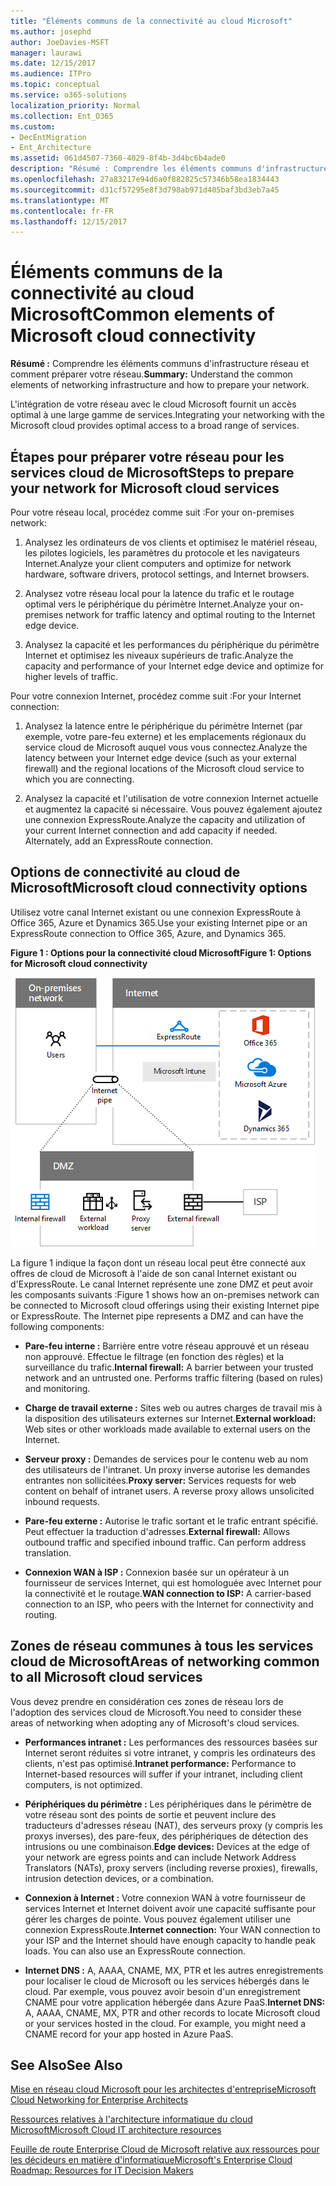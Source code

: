 ```yaml
---
title: "Éléments communs de la connectivité au cloud Microsoft"
ms.author: josephd
author: JoeDavies-MSFT
manager: laurawi
ms.date: 12/15/2017
ms.audience: ITPro
ms.topic: conceptual
ms.service: o365-solutions
localization_priority: Normal
ms.collection: Ent_O365
ms.custom:
- DecEntMigration
- Ent_Architecture
ms.assetid: 061d4507-7360-4029-8f4b-3d4bc6b4ade0
description: "Résumé : Comprendre les éléments communs d'infrastructure réseau et comment préparer votre réseau."
ms.openlocfilehash: 27a83217e94d6a0f882825c57346b58ea1834443
ms.sourcegitcommit: d31cf57295e8f3d798ab971d405baf3bd3eb7a45
ms.translationtype: MT
ms.contentlocale: fr-FR
ms.lasthandoff: 12/15/2017
---
```

# <a name="common-elements-of-microsoft-cloud-connectivity"></a><span data-ttu-id="03f8a-103">Éléments communs de la connectivité au cloud Microsoft</span><span class="sxs-lookup"><span data-stu-id="03f8a-103">Common elements of Microsoft cloud connectivity</span></span>

 <span data-ttu-id="03f8a-104">**Résumé :** Comprendre les éléments communs d'infrastructure réseau et comment préparer votre réseau.</span><span class="sxs-lookup"><span data-stu-id="03f8a-104">**Summary:** Understand the common elements of networking infrastructure and how to prepare your network.</span></span>
  
<span data-ttu-id="03f8a-105">L'intégration de votre réseau avec le cloud Microsoft fournit un accès optimal à une large gamme de services.</span><span class="sxs-lookup"><span data-stu-id="03f8a-105">Integrating your networking with the Microsoft cloud provides optimal access to a broad range of services.</span></span>
  
## <a name="steps-to-prepare-your-network-for-microsoft-cloud-services"></a><span data-ttu-id="03f8a-106">Étapes pour préparer votre réseau pour les services cloud de Microsoft</span><span class="sxs-lookup"><span data-stu-id="03f8a-106">Steps to prepare your network for Microsoft cloud services</span></span>
<span data-ttu-id="03f8a-107"><a name="steps"> </a></span><span class="sxs-lookup"><span data-stu-id="03f8a-107"><a name="steps"> </a></span></span>

<span data-ttu-id="03f8a-108">Pour votre réseau local, procédez comme suit :</span><span class="sxs-lookup"><span data-stu-id="03f8a-108">For your on-premises network:</span></span>
  
1. <span data-ttu-id="03f8a-109">Analysez les ordinateurs de vos clients et optimisez le matériel réseau, les pilotes logiciels, les paramètres du protocole et les navigateurs Internet.</span><span class="sxs-lookup"><span data-stu-id="03f8a-109">Analyze your client computers and optimize for network hardware, software drivers, protocol settings, and Internet browsers.</span></span>
    
2. <span data-ttu-id="03f8a-110">Analysez votre réseau local pour la latence du trafic et le routage optimal vers le périphérique du périmètre Internet.</span><span class="sxs-lookup"><span data-stu-id="03f8a-110">Analyze your on-premises network for traffic latency and optimal routing to the Internet edge device.</span></span>
    
3. <span data-ttu-id="03f8a-111">Analysez la capacité et les performances du périphérique du périmètre Internet et optimisez les niveaux supérieurs de trafic.</span><span class="sxs-lookup"><span data-stu-id="03f8a-111">Analyze the capacity and performance of your Internet edge device and optimize for higher levels of traffic.</span></span>
    
<span data-ttu-id="03f8a-112">Pour votre connexion Internet, procédez comme suit :</span><span class="sxs-lookup"><span data-stu-id="03f8a-112">For your Internet connection:</span></span>
  
1. <span data-ttu-id="03f8a-113">Analysez la latence entre le périphérique du périmètre Internet (par exemple, votre pare-feu externe) et les emplacements régionaux du service cloud de Microsoft auquel vous vous connectez.</span><span class="sxs-lookup"><span data-stu-id="03f8a-113">Analyze the latency between your Internet edge device (such as your external firewall) and the regional locations of the Microsoft cloud service to which you are connecting.</span></span>
    
2. <span data-ttu-id="03f8a-p101">Analysez la capacité et l'utilisation de votre connexion Internet actuelle et augmentez la capacité si nécessaire. Vous pouvez également ajoutez une connexion ExpressRoute.</span><span class="sxs-lookup"><span data-stu-id="03f8a-p101">Analyze the capacity and utilization of your current Internet connection and add capacity if needed. Alternately, add an ExpressRoute connection.</span></span>
    
## <a name="microsoft-cloud-connectivity-options"></a><span data-ttu-id="03f8a-116">Options de connectivité au cloud de Microsoft</span><span class="sxs-lookup"><span data-stu-id="03f8a-116">Microsoft cloud connectivity options</span></span>
<span data-ttu-id="03f8a-117"><a name="steps"> </a></span><span class="sxs-lookup"><span data-stu-id="03f8a-117"><a name="steps"> </a></span></span>

<span data-ttu-id="03f8a-118">Utilisez votre canal Internet existant ou une connexion ExpressRoute à Office 365, Azure et Dynamics 365.</span><span class="sxs-lookup"><span data-stu-id="03f8a-118">Use your existing Internet pipe or an ExpressRoute connection to Office 365, Azure, and Dynamics 365.</span></span>
  
<span data-ttu-id="03f8a-119">**Figure 1 : Options pour la connectivité cloud Microsoft**</span><span class="sxs-lookup"><span data-stu-id="03f8a-119">**Figure 1: Options for Microsoft cloud connectivity**</span></span>

![Figure 1 :  options pour la connectivité cloud Microsoft](images/Network_Poster/CommonElements.png)

  
<span data-ttu-id="03f8a-p102">La figure 1 indique la façon dont un réseau local peut être connecté aux offres de cloud de Microsoft à l'aide de son canal Internet existant ou d'ExpressRoute. Le canal Internet représente une zone DMZ et peut avoir les composants suivants :</span><span class="sxs-lookup"><span data-stu-id="03f8a-p102">Figure 1 shows how an on-premises network can be connected to Microsoft cloud offerings using their existing Internet pipe or ExpressRoute. The Internet pipe represents a DMZ and can have the following components:</span></span>
  
- <span data-ttu-id="03f8a-p103">**Pare-feu interne :** Barrière entre votre réseau approuvé et un réseau non approuvé. Effectue le filtrage (en fonction des règles) et la surveillance du trafic.</span><span class="sxs-lookup"><span data-stu-id="03f8a-p103">**Internal firewall:** A barrier between your trusted network and an untrusted one. Performs traffic filtering (based on rules) and monitoring.</span></span>
    
- <span data-ttu-id="03f8a-125">**Charge de travail externe :** Sites web ou autres charges de travail mis à la disposition des utilisateurs externes sur Internet.</span><span class="sxs-lookup"><span data-stu-id="03f8a-125">**External workload:** Web sites or other workloads made available to external users on the Internet.</span></span>
    
- <span data-ttu-id="03f8a-p104">**Serveur proxy :** Demandes de services pour le contenu web au nom des utilisateurs de l'intranet. Un proxy inverse autorise les demandes entrantes non sollicitées.</span><span class="sxs-lookup"><span data-stu-id="03f8a-p104">**Proxy server:** Services requests for web content on behalf of intranet users. A reverse proxy allows unsolicited inbound requests.</span></span>
    
- <span data-ttu-id="03f8a-p105">**Pare-feu externe :** Autorise le trafic sortant et le trafic entrant spécifié. Peut effectuer la traduction d'adresses.</span><span class="sxs-lookup"><span data-stu-id="03f8a-p105">**External firewall:** Allows outbound traffic and specified inbound traffic. Can perform address translation.</span></span>
    
- <span data-ttu-id="03f8a-130">**Connexion WAN à ISP :** Connexion basée sur un opérateur à un fournisseur de services Internet, qui est homologuée avec Internet pour la connectivité et le routage.</span><span class="sxs-lookup"><span data-stu-id="03f8a-130">**WAN connection to ISP:** A carrier-based connection to an ISP, who peers with the Internet for connectivity and routing.</span></span>
    
## <a name="areas-of-networking-common-to-all-microsoft-cloud-services"></a><span data-ttu-id="03f8a-131">Zones de réseau communes à tous les services cloud de Microsoft</span><span class="sxs-lookup"><span data-stu-id="03f8a-131">Areas of networking common to all Microsoft cloud services</span></span>
<span data-ttu-id="03f8a-132"><a name="steps"> </a></span><span class="sxs-lookup"><span data-stu-id="03f8a-132"><a name="steps"> </a></span></span>

<span data-ttu-id="03f8a-133">Vous devez prendre en considération ces zones de réseau lors de l'adoption des services cloud de Microsoft.</span><span class="sxs-lookup"><span data-stu-id="03f8a-133">You need to consider these areas of networking when adopting any of Microsoft's cloud services.</span></span>
  
- <span data-ttu-id="03f8a-134">**Performances intranet :** Les performances des ressources basées sur Internet seront réduites si votre intranet, y compris les ordinateurs des clients, n'est pas optimisé.</span><span class="sxs-lookup"><span data-stu-id="03f8a-134">**Intranet performance:** Performance to Internet-based resources will suffer if your intranet, including client computers, is not optimized.</span></span>
    
- <span data-ttu-id="03f8a-135">**Périphériques du périmètre :** Les périphériques dans le périmètre de votre réseau sont des points de sortie et peuvent inclure des traducteurs d'adresses réseau (NAT), des serveurs proxy (y compris les proxys inverses), des pare-feux, des périphériques de détection des intrusions ou une combinaison.</span><span class="sxs-lookup"><span data-stu-id="03f8a-135">**Edge devices:** Devices at the edge of your network are egress points and can include Network Address Translators (NATs), proxy servers (including reverse proxies), firewalls, intrusion detection devices, or a combination.</span></span>
    
- <span data-ttu-id="03f8a-p106">**Connexion à Internet :** Votre connexion WAN à votre fournisseur de services Internet et Internet doivent avoir une capacité suffisante pour gérer les charges de pointe. Vous pouvez également utiliser une connexion ExpressRoute.</span><span class="sxs-lookup"><span data-stu-id="03f8a-p106">**Internet connection:** Your WAN connection to your ISP and the Internet should have enough capacity to handle peak loads. You can also use an ExpressRoute connection.</span></span>
    
- <span data-ttu-id="03f8a-p107">**Internet DNS :** A, AAAA, CNAME, MX, PTR et les autres enregistrements pour localiser le cloud de Microsoft ou les services hébergés dans le cloud. Par exemple, vous pouvez avoir besoin d'un enregistrement CNAME pour votre application hébergée dans Azure PaaS.</span><span class="sxs-lookup"><span data-stu-id="03f8a-p107">**Internet DNS:** A, AAAA, CNAME, MX, PTR and other records to locate Microsoft cloud or your services hosted in the cloud. For example, you might need a CNAME record for your app hosted in Azure PaaS.</span></span>
    
## <a name="see-also"></a><span data-ttu-id="03f8a-140">See Also</span><span class="sxs-lookup"><span data-stu-id="03f8a-140">See Also</span></span>

<span data-ttu-id="03f8a-141"><a name="steps"> </a></span><span class="sxs-lookup"><span data-stu-id="03f8a-141"><a name="steps"> </a></span></span>

[<span data-ttu-id="03f8a-142">Mise en réseau cloud Microsoft pour les architectes d'entreprise</span><span class="sxs-lookup"><span data-stu-id="03f8a-142">Microsoft Cloud Networking for Enterprise Architects</span></span>](microsoft-cloud-networking-for-enterprise-architects.md)
  
[<span data-ttu-id="03f8a-143">Ressources relatives à l'architecture informatique du cloud Microsoft</span><span class="sxs-lookup"><span data-stu-id="03f8a-143">Microsoft Cloud IT architecture resources</span></span>](microsoft-cloud-it-architecture-resources.md)

[<span data-ttu-id="03f8a-144">Feuille de route Enterprise Cloud de Microsoft relative aux ressources pour les décideurs en matière d'informatique</span><span class="sxs-lookup"><span data-stu-id="03f8a-144">Microsoft's Enterprise Cloud Roadmap: Resources for IT Decision Makers</span></span>](https://sway.com/FJ2xsyWtkJc2taRD)


